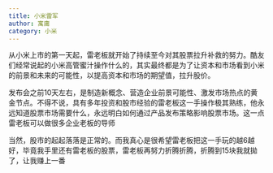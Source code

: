 ```yaml
---
title: 小米雷军
author: 寓庸
category: 小米
---
```

 从小米上市的第一天起，雷老板就开始了持续至今对其股票拉升补救的努力。酷友们经常说起的小米高管蜜汁操作什么的，其实最终都是为了让资本和市场看到小米的前景和未来的可能性，以提高资本和市场的期望值，拉升股价。

 发布会之前10天左右，是制造新概念、营造企业前景可能性、激发市场热点的黄金节点。不得不说，具有多年投资和股市经验的雷老板这一手操作极其熟练，他永远知道股票市场需要什么，永远明白如何通过产品发布策略影响股票市场。这一点雷老板可以做很多企业老板的导师
 
 当然，股市的起起落落是正常的。而我真心是很希望雷老板把这一手玩的越6越好，毕竟我手里还有雷老板的股票，雷老板再努力折腾折腾，折腾到15块我就拋了，让我赚上一番